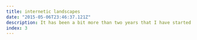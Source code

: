 ```yaml
---
title: internetic landscapes
date: "2015-05-06T23:46:37.121Z"
description: It has been a bit more than two years that I have started working very much within the constraints of the browser window - it's size, colors, loading times, the way it renders particular websites, the interfaces shared across similar informational outlets. This is a collection of images I have created while exploring tensions such as the informational overload, standardization of interfaces and reconceptualizing the Internet as a dimensional space. 
index: 3
---
```

